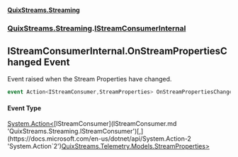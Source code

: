 #### [QuixStreams.Streaming](index.md 'index')
### [QuixStreams.Streaming](QuixStreams.Streaming.md 'QuixStreams.Streaming').[IStreamConsumerInternal](IStreamConsumerInternal.md 'QuixStreams.Streaming.IStreamConsumerInternal')

## IStreamConsumerInternal.OnStreamPropertiesChanged Event

Event raised when the Stream Properties have changed.

```csharp
event Action<IStreamConsumer,StreamProperties> OnStreamPropertiesChanged;
```

#### Event Type
[System.Action&lt;](https://docs.microsoft.com/en-us/dotnet/api/System.Action-2 'System.Action`2')[IStreamConsumer](IStreamConsumer.md 'QuixStreams.Streaming.IStreamConsumer')[,](https://docs.microsoft.com/en-us/dotnet/api/System.Action-2 'System.Action`2')[QuixStreams.Telemetry.Models.StreamProperties](https://docs.microsoft.com/en-us/dotnet/api/QuixStreams.Telemetry.Models.StreamProperties 'QuixStreams.Telemetry.Models.StreamProperties')[&gt;](https://docs.microsoft.com/en-us/dotnet/api/System.Action-2 'System.Action`2')